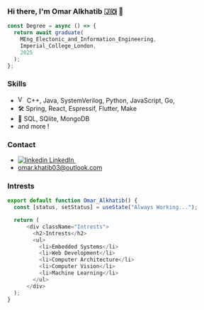 ### Hi there, I'm Omar Alkhatib 🇯🇴 👋

```js
const Degree = async () => {
  return await graduate(
    MEng_Electonic_and_Information_Engineering,
    Imperial_College_London,
    2025
  );
};
```

### Skills

- <a href="https://emoji.gg/emoji/2829_VSCode"><img src="https://cdn3.emoji.gg/emojis/2829_VSCode.png" width="16px" height="16px" alt="VSCode"></a> C++, Java, SystemVerilog, Python, JavaScript, Go,
- 🛠️ Spring, React, Espressif, Flutter, Make
- 💽 SQL, SQlite, MongoDB
- and more !
### Contact

<p style="font-family:'Lucida Console', 'Courier New', monospace;">

- <a href="https://www.linkedin.com/in/omar-alkhatib-7a8773277/" rel="nofollow noreferrer">
    <img src="https://i.stack.imgur.com/gVE0j.png" alt="linkedin"> LinkedIn </a> &nbsp;
- omar.khatib03@outlook.com
</p>



<!-- <p style="font-family:'Lucida Console', 'Courier New', monospace;"> More details are in the form of the React Component below.</p> -->

### Intrests
```js
export default function Omar_Alkhatib() {
  const [status, setStatus] = useState("Always Working...");

  return (
      <div className="Intrests">
        <h2>Intrests</h2>
        <ul>
          <li>Embedded Systems</li>
          <li>Web Development</li>
          <li>Computer Architecture</li>
          <li>Computer Vision</li>
          <li>Machine Learning</li>
        </ul>
      </div>
  );
}
```

<!--
### Github stats
![My GitHub Stats](https://github-readme-stats.vercel.app/api?username=SsagatroNN&theme=synthwave)
-->

<!--
**SsagatroNN/SsagatroNN** is a ✨ _special_ ✨ repository because its `README.md` (this file) appears on your GitHub profile.

Here are some ideas to get you started:

- 🔭 I’m currently working on ...
- 🌱 I’m currently learning ...
- 👯 I’m looking to collaborate on ...
- 🤔 I’m looking for help with ...
- 💬 Ask me about ...
- 📫 How to reach me: ...
- 😄 Pronouns: ...
- ⚡ Fun fact: ...
-->

<!-- <div className="Tools">
        <h2>Tools</h2>
        <ul>
          <li>C++</li>
          <li>Java</li>
          <li>Python</li>
          <li>HTML</li>
          <li>CSS</li>
          <li>JavaScript</li>
          <li>Go</li>
          <li>Flutter</li>
          <li>Linux & Bash</li>
          <li>Make</li>
          <li>SQL</li>
          <li>Docker</li>
          <li>SystemVerilog and Verilog</li>
          <li>Spring & Spring Boot</li>
          <li>React</li>
          <li>Git</li>
          <li>LaTeX</li>
          <li>Arduino</li>
          <li>Espressif</li>
          <li>HTML</li>
          <li>CSS</li>
          <li>MongoDB</li>
        </ul>
      </div> -->
